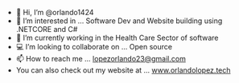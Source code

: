 - 👋 Hi, I’m @orlando1424
- 👀 I’m interested in ... Software Dev and Website building using .NETCORE and C#
- 🌱 I’m currently working in the Health Care Sector of software
- 💻 I’m looking to collaborate on ... Open source
- 📫 How to reach me ... lopezorlando23@gmail.com
- You can also check out my website at ... www.orlandolopez.tech

<!---
orlando1424/orlando1424 is a ✨ special ✨ repository because its `README.md` (this file) appears on your GitHub profile.
You can click the Preview link to take a look at your changes.
--->
